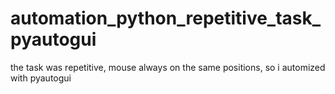 # automation_python_repetitive_task_pyautogui
the task was repetitive, mouse always on the same positions, so i automized with pyautogui
